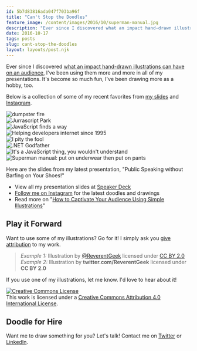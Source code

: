 ```yaml
---
id: 5b7d83816ada047f703ba96f
title: "Can't Stop the Doodles"
feature_image: /content/images/2016/10/superman-manual.jpg
description: "Ever since I discovered what an impact hand-drawn illustrations can have on an audience, I've been using them more and more in all of my…"
date: 2016-10-17
tags: posts
slug: cant-stop-the-doodles
layout: layouts/post.njk
---
```


Ever since I discovered [what an impact hand-drawn illustrations can have on an audience](https://medium.com/@reverentgeek/captivate-your-audience-using-simple-illustrations-5bf0fcd0e301#.gxhgacwox), I've been using them more and more in all of my presentations. It's become so much fun, I've been drawing more as a hobby, too.

Below is a collection of some of my recent favorites from [my slides](https://speakerdeck.com/reverentgeek) and [Instagram](https://www.instagram.com/reverentgeek/).

![dumpster fire](/content/images/2016/10/dumpster-fire.png)  
![Jurrascript Park](/content/images/2016/10/javascript-park.jpg)  
![JavaScript finds a way](/content/images/2016/10/javascript-finds-a-way.jpg)  
![Helping developers internet since 1995](/content/images/2016/10/js-helping-developers-internet-since-1995.jpg)  
![I pity the fool](/content/images/2016/10/i-pity-the-fool.png)  
![.NET Godfather](/content/images/2016/10/dotnet-godfather.png)  
![It's a JavaScript thing, you wouldn't understand](/content/images/2016/10/js-its-a-js-thang.jpg)  
![Superman manual: put on underwear then put on pants](/content/images/2016/10/superman-manual.jpg)

Here are the slides from my latest presentation, "Public Speaking without Barfing on Your Shoes!"

* View all my presentation slides at [Speaker Deck](https://speakerdeck.com/reverentgeek)
* [Follow me on Instagram](https://www.instagram.com/reverentgeek/) for the latest doodles and drawings
* Read more on "[How to Captivate Your Audience Using Simple Illustrations](https://medium.com/@reverentgeek/captivate-your-audience-using-simple-illustrations-5bf0fcd0e301#.gxhgacwox)"

## Play it Forward

Want to use some of my illustrations? Go for it! I simply ask you [give attribution](https://creativecommons.org/use-remix/get-permission/) to my work.

> _Example 1:_ Illustration by [@ReverentGeek](https://twitter.com/reverentgeek) licensed under [CC BY 2.0](https://creativecommons.org/licenses/by/2.0/)
> _Example 2:_ Illustration by **twitter.com/ReverentGeek** licensed under **CC BY 2.0**

If you use one of my illustrations, let me know. I'd love to hear about it!

[![Creative Commons License](/content/images/cant-stop-the-doodles/88x31.png)](http://creativecommons.org/licenses/by/4.0/)  
This work is licensed under a [Creative Commons Attribution 4.0 International License](http://creativecommons.org/licenses/by/4.0/).

## Doodle for Hire

Want me to draw something for you? Let's talk! Contact me on [Twitter](https://twitter.com/reverentgeek) or [LinkedIn](https://www.linkedin.com/in/davidneal).
